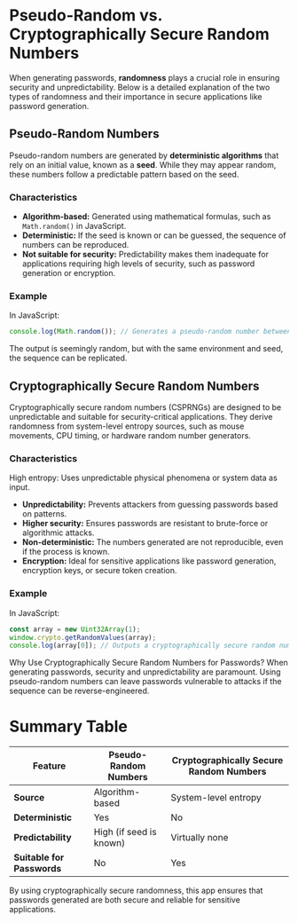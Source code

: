 # Pseudo-Random vs. Cryptographically Secure Random Numbers

When generating passwords, **randomness** plays a crucial role in ensuring security and unpredictability. Below is a detailed explanation of the two types of randomness and their importance in secure applications like password generation.

## Pseudo-Random Numbers

Pseudo-random numbers are generated by **deterministic algorithms** that rely on an initial value, known as a **seed**. While they may appear random, these numbers follow a predictable pattern based on the seed.

### Characteristics
- **Algorithm-based:** Generated using mathematical formulas, such as `Math.random()` in JavaScript.
- **Deterministic:** If the seed is known or can be guessed, the sequence of numbers can be reproduced.
- **Not suitable for security:** Predictability makes them inadequate for applications requiring high levels of security, such as password generation or encryption.

### Example
In JavaScript:

```javascript
console.log(Math.random()); // Generates a pseudo-random number between 0 and 1
```
The output is seemingly random, but with the same environment and seed, the sequence can be replicated.

## Cryptographically Secure Random Numbers
Cryptographically secure random numbers (CSPRNGs) are designed to be unpredictable and suitable for security-critical applications. They derive randomness from system-level entropy sources, such as mouse movements, CPU timing, or hardware random number generators.

### Characteristics
High entropy: Uses unpredictable physical phenomena or system data as input.
- **Unpredictability:** Prevents attackers from guessing passwords based on patterns.
- **Higher security:** Ensures passwords are resistant to brute-force or algorithmic attacks.
- **Non-deterministic:** The numbers generated are not reproducible, even if the process is known.
- **Encryption:** Ideal for sensitive applications like password generation, encryption keys, or secure token creation.
  
### Example
In JavaScript:

```javascript
const array = new Uint32Array(1);
window.crypto.getRandomValues(array);
console.log(array[0]); // Outputs a cryptographically secure random number
```
Why Use Cryptographically Secure Random Numbers for Passwords?
When generating passwords, security and unpredictability are paramount. 
Using pseudo-random numbers can leave passwords vulnerable to attacks if the sequence can be reverse-engineered.



# Summary Table
| Feature                      | Pseudo-Random Numbers          | Cryptographically Secure Random Numbers |
|------------------------------|--------------------------------|-----------------------------------------|
| **Source**                  | Algorithm-based               | System-level entropy                   |
| **Deterministic**           | Yes                          | No                                      |
| **Predictability**          | High (if seed is known)       | Virtually none                         |
| **Suitable for Passwords**  | No                           | Yes                                    |

By using cryptographically secure randomness, this app ensures that passwords generated are both secure and reliable for sensitive applications.

